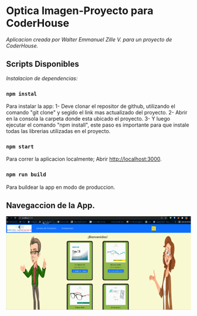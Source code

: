 # Optica Imagen-Proyecto para CoderHouse

_Aplicacion creada por Walter Emmanuel Zille V. para un proyecto de CoderHouse._

##  Scripts Disponibles 
_Instalacion de dependencias:_

### `npm instal`

Para instalar la app: 
                      1- Deve clonar el repositor de github, utilizando el comando "git clone" y segido el link mas actualizado      del proyecto.
                      2- Abrir en la consola la carpeta donde esta ubicado el proyecto.
                      3- Y luego ejecutar el comando "npm install", este paso es importante para que instale todas las librerias utilizadas en el proyecto.


### `npm start`

Para correr la aplicacion localmente;
Abrir [http://localhost:3000](http://localhost:3000).

### `npm run build`

Para buildear la app en modo de produccion.


## Navegaccion de la App.

![GIF](/public/gifAppCoderHouse.gif "NAVEGACION")

